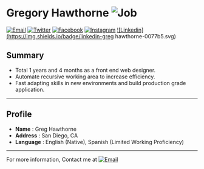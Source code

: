 # Gregory Hawthorne ![Job](https://img.shields.io/badge/looking__for__creative_opportunities-true-brightgreen.svg)

<a href="mailto:ghawthorne@me.com">![Email](https://img.shields.io/badge/email-ghawthorne@me.com-ea4335.svg)</a>
<a href="https://twitter.com/gshawthorne">![Twitter](https://img.shields.io/badge/twitter-@gshawthorne-1da1f2.svg)</a>
<a href="https://fb.com/gregory.hawthorne.1">![Facebook](https://img.shields.io/badge/facebook-greg-hawthorne-3b5998.svg)</a>
<a href="https://instagram.com/greghawthorne/">![Instagram](https://img.shields.io/badge/instagram-@greghawthorne-e1306c.svg)</a>
<a href="https://kr.linkedin.com/in/greg-hawthorne-9a568012/">![Linkedin](https://img.shields.io/badge/linkedin-greg hawthorne-0077b5.svg)</a>


## Summary
- Total 1 years and 4 months as a front end web designer.
- Automate recursive working area to increase efficiency.
- Fast adapting skills in new environments and build production grade application.

----

## Profile
* **Name** : Greg Hawthorne
* **Address** : San Diego, CA
* **Language** :  English (Native), Spanish (Limited Working Proficiency)

----



For more information, Contact me at <a href="mailto:ghawthorne@me.com">![Email](https://img.shields.io/badge/email-ghawthorne@me.com-ea4335.svg)</a>
